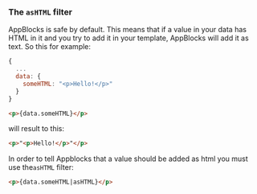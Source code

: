 ### The `asHTML` filter
AppBlocks is safe by default. This means that if a value in your data has HTML in it and you try to add it in your template, AppBlocks will add it as text. So this for example:
```js
{
  ...
  data: {
    someHTML: "<p>Hello!</p>"
  }
}
```
```html
<p>{data.someHTML}</p>
```
will result to this:
```html
<p>"<p>Hello!</p>"</p>
```

In order to tell Appblocks that a value should be added as html you must use the`asHTML` filter:
```html
<p>{data.someHTML|asHTML}</p>
```